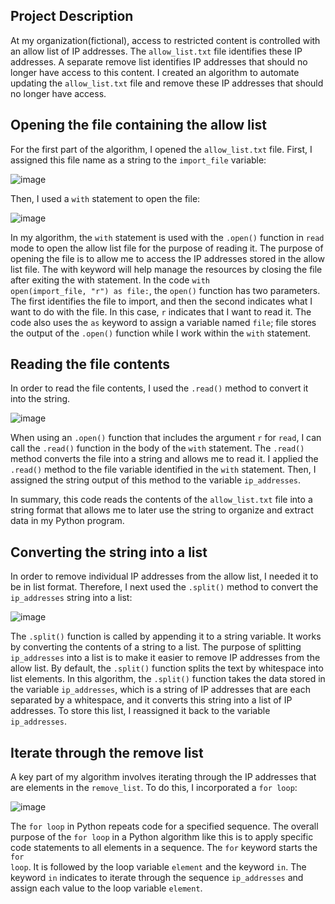 ## Project Description
At my organization(fictional), access to restricted content is controlled with an allow list of IP addresses. The <code>allow_list.txt</code> file identifies these IP addresses. A separate remove list identifies IP addresses that should no longer have access to this content. I created an algorithm to automate updating the <code>allow_list.txt</code> file and remove these IP addresses that should no longer have access. 

## Opening the file containing the allow list
For the first part of the algorithm, I opened the <code>allow_list.txt</code> file. First, I assigned this file name as a string to the <code>import_file</code> variable:

![image](https://github.com/mikeal-12/File-handling-using-Python-algorithms/assets/72464155/472bd233-8e7c-4115-96e4-e9f3b961e870)

Then, I used a <code>with</code> statement to open the file:

![image](https://github.com/mikeal-12/File-handling-using-Python-algorithms/assets/72464155/8a1e2151-d86a-407a-8db6-94ec10b2bb0f)

In my algorithm, the <code>with</code> statement is used with the <code>.open()</code> function in <code>read</code> mode to open the allow list file for the purpose of reading it. The purpose of opening the file is to allow me to access the IP addresses stored in the allow list file. The with keyword will help manage the resources by closing the file after exiting the with statement. In the code <code>with open(import_file, "r") as file:</code>, the <code>open()</code> function has two parameters. The first identifies the file to import, and then the second indicates what I want to do with the file. In this case, <code>r</code> indicates that I want to read it. The code also uses the <code>as</code> keyword to assign a variable named <code>file</code>; file stores the output of the <code>.open()</code> function while I work within the <code>with</code> statement.

## Reading the file contents
In order to read the file contents, I used the <code>.read()</code> method to convert it into the string.

![image](https://github.com/mikeal-12/File-handling-using-Python-algorithms/assets/72464155/c5f14d56-de60-4148-a01d-2245b2dee366)

When using an <code>.open()</code> function that includes the argument <code>r</code> for <code>read</code>, I can call the <code>.read()</code> function in the body of the <code>with</code> statement. The <code>.read()</code> method converts the file into a string and allows me to read it. I applied the <code>.read()</code> method to the file variable identified in the <code>with</code> statement. Then, I assigned the string output of this method to the variable <code>ip_addresses</code>. 

In summary, this code reads the contents of the <code>allow_list.txt</code> file into a string format that allows me to later use the string to organize and extract data in my Python program.

## Converting the string into a list
In order to remove individual IP addresses from the allow list, I needed it to be in list format. Therefore, I next used the <code>.split()</code> method to convert the <code>ip_addresses</code> string into a list:

![image](https://github.com/mikeal-12/File-handling-using-Python-algorithms/assets/72464155/df69f99c-d06c-434d-b50c-dc5ce5beeff0)

The <code>.split()</code> function is called by appending it to a string variable. It works by converting the contents of a string to a list. The purpose of splitting <code>ip_addresses</code> into a list is to make it easier to remove IP addresses from the allow list. By default, the <code>.split()</code> function splits the text by whitespace into list elements. In this algorithm, the <code>.split()</code> function takes the data stored in the variable <code>ip_addresses</code>, which is a string of IP addresses that are each separated by a whitespace, and it converts this string into a list of IP addresses. To store this list, I reassigned it back to the variable <code>ip_addresses</code>.

## Iterate through the remove list
A key part of my algorithm involves iterating through the IP addresses that are elements in the <code>remove_list</code>. To do this, I incorporated a <code>for loop</code>:

![image](https://github.com/mikeal-12/File-handling-using-Python-algorithms/assets/72464155/bfc2773b-df1c-47f8-8ab5-0ec9302d9cc7)

The <code>for loop</code> in Python repeats code for a specified sequence. The overall purpose of the <code>for loop</code> in a Python algorithm like this is to apply specific code statements to all elements in a sequence. The <code>for</code> keyword starts the <code>for loop</code>. It is followed by the loop variable <code>element</code> and the keyword <code>in</code>. The keyword <code>in</code> indicates to iterate through the sequence <code>ip_addresses</code> and assign each value to the loop variable <code>element</code>. 

